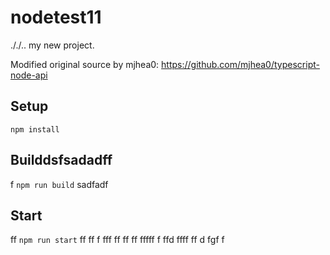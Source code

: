 # nodetest11
././..
my new project.

Modified original source by mjhea0: https://github.com/mjhea0/typescript-node-api

## Setup

`npm install`

## Builddsfsadadff
f
`npm run build`
sadfadf
## Start
ff
`npm run start`
ff
ff
f
fff
ff
ff
ff
fffff
f
ffd
ffff
ff
d
fgf
f
